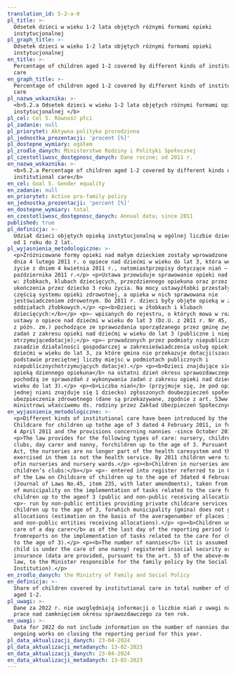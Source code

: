 ```yaml
---
translation_id: 5-2-a-0
pl_title: >-
  Odsetek dzieci w wieku 1-2 lata objętych różnymi formami opieki
  instytucjonalnej
pl_graph_title: >-
  Odsetek dzieci w wieku 1-2 lata objętych różnymi formami opieki
  instytucjonalnej
en_title: >-
  Percentage of children aged 1-2 covered by different kinds of institutional
  care
en_graph_title: >-
  Percentage of children aged 1-2 covered by different kinds of institutional
  care
pl_nazwa_wskaznika: >-
  <b>5.2.a Odsetek dzieci w wieku 1-2 lata objętych różnymi formami opieki
  instytucjonalnej </b>
pl_cel: Cel 5. Równość płci
pl_zadanie: null
pl_priorytet: Aktywna polityka prorodzinna
pl_jednostka_prezentacji: 'procent [%]'
pl_dostepne_wymiary: ogółem
pl_zrodlo_danych: Ministerstwo Rodziny i Polityki Społecznej
pl_czestotliwosc_dostępnosc_danych: Dane roczne; od 2011 r.
en_nazwa_wskaznika: >-
  <b>5.2.a Percentage of children aged 1-2 covered by different kinds of
  institutional care</b>
en_cel: Goal 5. Gender equality
en_zadanie: null
en_priorytet: Active pro-family policy
en_jednostka_prezentacji: 'percent [%]'
en_dostepne_wymiary: total
en_czestotliwosc_dostępnosc_danych: Annual data; since 2011
published: true
pl_definicja: >-
  Udział dzieci objętych opieką instytucjonalną w ogólnej liczbie dzieci w wieku
  od 1 roku do 2 lat.
pl_wyjasnienia_metodologiczne: >-
  <p>Zróżnicowane formy opieki nad małym dzieckiem zostały wprowadzone ustawą z
  dnia 4 lutego 2011 r. o opiece nad dziećmi w wieku do lat 3, która weszła w
  życie z dniem 4 kwietnia 2011 r., natomiastprzepisy dotyczące niań – od
  października 2011 r.</p> <p>Ustawa przewiduje sprawowanie opieki nad dziećmi
  w: żłobkach, klubach dziecięcych, przezdziennego opiekuna oraz przez nianię do
  ukończenia przez dziecko 3 roku życia. Na mocy ustawyżłobki przestały być
  częścią systemu opieki zdrowotnej, a opieka w nich sprawowana nie
  jestświadczeniem zdrowotnym. Do 2011 r. dzieci były objęte opieką w żłobkach i
  oddziałach żłobkowych.</p> <p><b>Dzieci w żłobkach i klubach
  dziecięcych:</b></p> <p>– wpisanych do rejestru, o których mowa w rozdz. 3
  ustawy o opiece nad dziećmi w wieku do lat 3 (Dz.U. z 2011 r. Nr 45, poz. 235,
  z późn. zm.) pochodzące ze sprawozdania sporządzanego przez gminę zwykonania
  zadań z zakresu opieki nad dziećmi w wieku do lat 3 (publiczne i niepubliczne
  otrzymującedotacje);</p> <p>– prowadzonych przez podmioty niepubliczne na
  zasadzie działalności gospodarczej w zakresieświadczenia usług opieki nad
  dziećmi w wieku do lat 3, za które gmina nie przekazuje dotacji(szacunek na
  podstawie przeciętnej liczby miejsc w podmiotach publicznych i
  niepublicznychotrzymujących dotacje).</p> <p><b>Dzieci znajdujące się pod
  opieką dziennego opiekuna</b> na ostatni dzień okresu sprawozdawczego(dane
  pochodzą ze sprawozdań z wykonywania zadań z zakresu opieki nad dziećmi w
  wieku do lat 3).</p> <p><b>Liczba niań</b> (przyjmuje się, że pod opieką
  jednej niani znajduje się 1 dziecko) zgłoszonych doubezpieczeń społecznych lub
  ubezpieczenia zdrowotnego (dane są przekazywane, zgodnie z art. 53ww. ustawy,
  ministrowi właściwemu ds. rodziny przez Zakład Ubezpieczeń Społecznych).</p>
en_wyjasnienia_metodologiczne: >-
  <p>Different kinds of institutional care have been introduced by the Law on
  Childcare for children up tothe age of 3 dated 4 February 2011, in force since
  4 April 2011 and the provisions concerning nannies -since October 2011.</p>
  <p>The law provides for the following types of care: nursery, children’s
  clubs, day carer and nanny, forchildren up to the age of 3. Pursuant to the
  Act, the nurseries are no longer part of the health caresystem and the care
  exercised in them is not the health service. By 2011 children were taken care
  ofin nurseries and nursery wards.</p> <p><b>Children in nurseries and
  children’s clubs:</b></p> <p>- entered into register referred to in Chapter 3
  of the Law on Childcare of children up to the age of 3dated 4 February 2011
  (Journal of Laws No.45, item 235, with later amendments), taken from thereport
  of municipality on the implementation of tasks related to the care for
  children up to the ageof 3 (public and non-public receiving allocations).</p>
  <p>- run by non-public entities providing private childcare services for
  children up to the age of 3, forwhich municipality (gmina) does not grant
  allocations (estimation on the basis of the averagenumber of places in public
  and non-public entities receiving allocations).</p> <p><b>Children under the
  care of a day carer</b> as of the last day of the reporting period (data come
  fromreports on the implementation of tasks related to the care for children up
  to the age of 3).</p> <p><b>The number of nannies</b> (it is assumed that one
  child is under the care of one nanny) registered insocial security or health
  insurance (data are provided, pursuant to the art. 53 of the above-mentioned
  law, to the Minister responsible for the family policy by the Social Insurance
  Institution).</p>
en_zrodlo_danych: the Ministry of Family and Social Policy
en_definicja: >-
  Share of children covered by institutional care in total number of children
  aged 1-2.
pl_uwagi: >-
  Dane za 2022 r. nie uwzględniają informacji o liczbie niań z uwagi na trwające
  prace nad zamknięciem okresu sprawozdawczego za ten rok.
en_uwagi: >-
  Data for 2022 do not include information on the number of nannies due to the
  ongoing works on closing the reporting period for this year.
pl_data_aktualizacji_danych: 23-04-2024
pl_data_aktualizacji_metadanych: 13-02-2023
en_data_aktualizacji_danych: 23-04-2024
en_data_aktualizacji_metadanych: 13-02-2023
---
```

